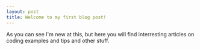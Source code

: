 ```yaml
---
layout: post
title: Welcome to my first blog post!
---
```


As you can see I'm new at this, but here you will find interresting articles on coding examples and tips and other stuff.
